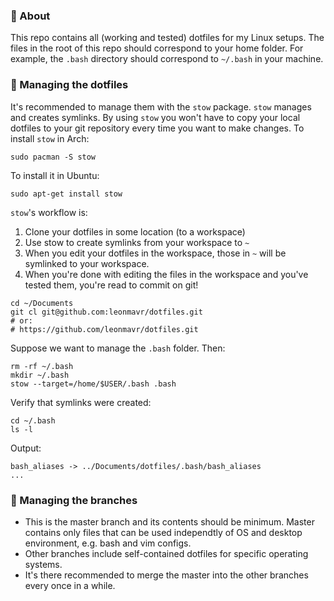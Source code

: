 ### :large_orange_diamond: About
This repo contains all (working and tested) dotfiles for my Linux setups. The files in the root of this repo should correspond to your home folder. For example, the `.bash` directory should correspond to `~/.bash` in your machine.

### :large_orange_diamond: Managing the dotfiles

It's recommended to manage them with the `stow` package. `stow` manages and creates symlinks. By using `stow` you won't have to copy your local dotfiles to your git repository every time you want to make changes. To install `stow` in Arch:
```
sudo pacman -S stow
```
To install it in Ubuntu:
```
sudo apt-get install stow
```
`stow`'s workflow is:
1. Clone your dotfiles in some location (to a workspace)
2. Use stow to create symlinks from your workspace to `~`
3. When you edit your dotfiles in the workspace, those in `~` will be symlinked to your workspace.
4. When you're done with editing the files in the workspace and you've tested them, you're read to commit on git!

```
cd ~/Documents
git cl git@github.com:leonmavr/dotfiles.git
# or:
# https://github.com/leonmavr/dotfiles.git
```
Suppose we want to manage the `.bash` folder. Then:
```
rm -rf ~/.bash
mkdir ~/.bash
stow --target=/home/$USER/.bash .bash
```
Verify that symlinks were created:
```
cd ~/.bash
ls -l
```
Output:
```
bash_aliases -> ../Documents/dotfiles/.bash/bash_aliases
...
```

### :large_orange_diamond: Managing the branches
* This is the master branch and its contents should be minimum. Master contains only files that can be used independtly of OS and desktop environment, e.g. bash and vim configs.
* Other branches include self-contained dotfiles for specific operating systems.
* It's there recommended to merge the master into the other branches every once in a while.
